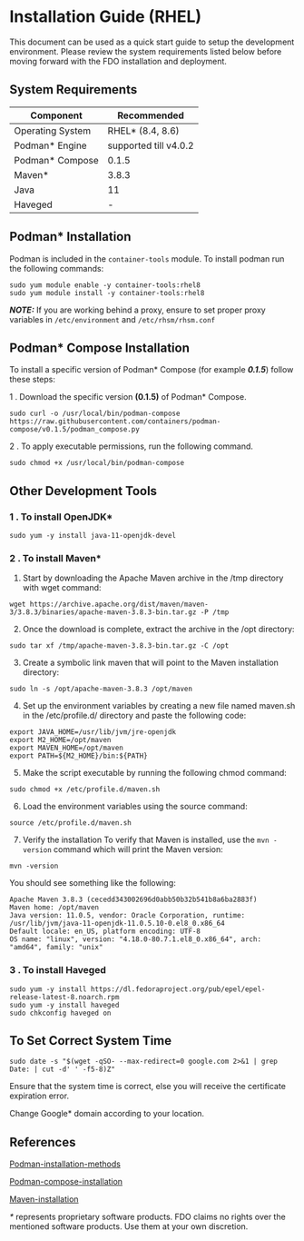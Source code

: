 

# Installation Guide (RHEL)
This document can be used as a quick start guide to setup the development environment. Please review the system requirements listed below before moving forward with the FDO installation and deployment.

## System Requirements

| Component | Recommended |
|------- |------|
| Operating System | RHEL* (8.4, 8.6) |
| Podman* Engine | supported till v4.0.2|
| Podman* Compose | 0.1.5 |
| Maven* | 3.8.3 |
| Java | 11 |
| Haveged | - |

## Podman* Installation
Podman is included in the `container-tools` module. To install podman run the following commands:
```
sudo yum module enable -y container-tools:rhel8
sudo yum module install -y container-tools:rhel8
```

***NOTE:*** If you are working behind a proxy, ensure to set proper proxy variables in `/etc/environment` and `/etc/rhsm/rhsm.conf`



## Podman* Compose Installation
To install a specific version of Podman\* Compose (for example **_0.1.5_**) follow these steps:

1 . Download the specific version **(0.1.5)** of Podman* Compose.
```
sudo curl -o /usr/local/bin/podman-compose https://raw.githubusercontent.com/containers/podman-compose/v0.1.5/podman_compose.py
```
2 . To apply executable permissions, run the following command.
```
sudo chmod +x /usr/local/bin/podman-compose
```

## Other Development Tools

### 1 . To install OpenJDK*
```
sudo yum -y install java-11-openjdk-devel
```

### 2 . To install Maven*

1. Start by downloading the Apache Maven archive in the /tmp directory with wget command:
```
wget https://archive.apache.org/dist/maven/maven-3/3.8.3/binaries/apache-maven-3.8.3-bin.tar.gz -P /tmp
```
2. Once the download is complete, extract the archive in the /opt directory:
```
sudo tar xf /tmp/apache-maven-3.8.3-bin.tar.gz -C /opt
```
3. Create a symbolic link maven that will point to the Maven installation directory:
```
sudo ln -s /opt/apache-maven-3.8.3 /opt/maven
```
4. Set up the environment variables by creating a new file named maven.sh in the /etc/profile.d/ directory and paste the following code:
```
export JAVA_HOME=/usr/lib/jvm/jre-openjdk
export M2_HOME=/opt/maven
export MAVEN_HOME=/opt/maven
export PATH=${M2_HOME}/bin:${PATH}
```
5. Make the script executable by running the following chmod command:
```
sudo chmod +x /etc/profile.d/maven.sh
```
6. Load the environment variables using the source command:
```
source /etc/profile.d/maven.sh
```
7. Verify the installation
To verify that Maven is installed, use the `mvn -version` command which will print the Maven version:
```
mvn -version
```
You should see something like the following:
```
Apache Maven 3.8.3 (cecedd343002696d0abb50b32b541b8a6ba2883f)
Maven home: /opt/maven
Java version: 11.0.5, vendor: Oracle Corporation, runtime: /usr/lib/jvm/java-11-openjdk-11.0.5.10-0.el8_0.x86_64
Default locale: en_US, platform encoding: UTF-8
OS name: "linux", version: "4.18.0-80.7.1.el8_0.x86_64", arch: "amd64", family: "unix"
```

### 3 . To install Haveged
```
sudo yum -y install https://dl.fedoraproject.org/pub/epel/epel-release-latest-8.noarch.rpm
sudo yum -y install haveged
sudo chkconfig haveged on
```

## To Set Correct System Time
```
sudo date -s "$(wget -qSO- --max-redirect=0 google.com 2>&1 | grep Date: | cut -d' ' -f5-8)Z"
```

Ensure that the system time is correct, else you will receive the certificate expiration error.

Change Google* domain according to your location.

## References

[Podman-installation-methods](https://podman.io/getting-started/installation)

[Podman-compose-installation](https://github.com/containers/podman-compose/blob/devel/README.md)

[Maven-installation](https://linuxize.com/post/how-to-install-apache-maven-on-centos-8/)

_*_ represents proprietary software products. FDO claims no rights over the mentioned software products. Use them at your own discretion.
